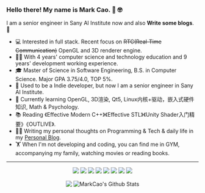 ### Hello there! My name is Mark Cao. 👋 🤓

I am a senior engineer in Sany AI Institute now and also **Write some blogs**. 🌈    

* 💻   Interested in full stack. Recent focus on ~~RTC(Real-Time Communication)~~ OpenGL and 3D renderer engine.
* 👨‍🎓   With 4 years' computer science and technology education and 9 years' development working experience.
* 🎓   Master of Science in Software Engineering, B.S. in Computer Science. Major GPA 3.75/4.0, TOP 5%.
* 💼   Used to be a Indie developer, but now I am a senior engineer in Sany AI Institute.
* 🌱   Currently learning OpenGL, 3D渲染, Qt5, Linux内核+驱动，嵌入式硬件知识, Math & Psychology.
* 📚   Reading 《Effective Modern C++》《Effective STL》《Unity Shader入门精要》《OUTLIVE》.
* ✍🏻   Writing my personal thoughts on Programming & Tech & daily life in my [Personal Blog](https://naivertc.top/).
* 🏋   When I'm not developing and coding, you can find me in GYM, accompanying my family, watching movies or reading books.

<hr>
<p align="center">
  <img src="https://img.shields.io/badge/OpenGL-%2320232a.svg?style=for-the-badge&logo=opengl&logoColor=%2361DAFB"/> 
  <img src="https://img.shields.io/badge/GLSL-%23007ACC.svg?style=for-the-badge&logo=opengl&logoColor=white"/> 
  <img src="https://img.shields.io/badge/Qt5-%23593d88.svg?style=for-the-badge&logo=qt&logoColor=white"/>
  <img src="https://img.shields.io/badge/WebRTC%20-%23FF6F00.svg?&style=for-the-badge&logo=WebRTC&logoColor=white" /> 
  <img src="https://img.shields.io/badge/c++%20-%2300599C.svg?&style=for-the-badge&logo=c%2B%2B&ogoColor=white"/> 
  <img src="https://img.shields.io/badge/c-%2300599C.svg?style=for-the-badge&logo=c&logoColor=white"/> 
  <img src="https://img.shields.io/badge/swift-F54A2A?style=for-the-badge&logo=swift&logoColor=white"/>
  <img src="https://img.shields.io/badge/android-F54A2A?style=for-the-badge&logo=android&logoColor=white"/>
</p>

<p align=center>  
  <img align="center" src="https://github-readme-stats.vercel.app/api/top-langs/?username=industriousonesoft&hide_langs_below=1&theme=dracula&line_height=27&layout=compact" />
  <img align="center" src="https://github-readme-stats.vercel.app/api?username=industriousonesoft&show_icons=true&theme=dracula&count_private=true&include_all_commits=true&line_height=21&hide=stars" alt="MarkCao's Github Stats" />
</p>







